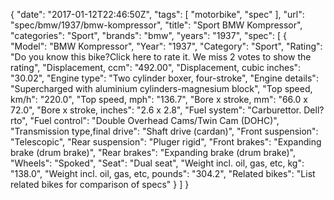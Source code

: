 {
    "date": "2017-01-12T22:46:50Z",
    "tags": [
        "motorbike",
        "spec"
    ],
    "url": "spec\/bmw\/1937\/bmw-kompressor",
    "title": "Sport BMW Kompressor",
    "categories": "Sport",
    "brands": "bmw",
    "years": "1937",
    "spec": [
        {
            "Model": "BMW Kompressor",
            "Year": "1937",
            "Category": "Sport",
            "Rating": "Do you know this bike?Click here to rate it. We miss 2 votes to show the rating",
            "Displacement, ccm": "492.00",
            "Displacement, cubic inches": "30.02",
            "Engine type": "Two cylinder boxer, four-stroke",
            "Engine details": "Supercharged with aluminium cylinders-magnesium  block",
            "Top speed, km\/h": "220.0",
            "Top speed, mph": "136.7",
            "Bore x stroke, mm": "66.0 x 72.0",
            "Bore x stroke, inches": "2.6 x 2.8",
            "Fuel system": "Carburettor. Dell?rto",
            "Fuel control": "Double Overhead Cams\/Twin Cam (DOHC)",
            "Transmission type,final drive": "Shaft drive (cardan)",
            "Front suspension": "Telescopic",
            "Rear suspension": "Pluger rigid",
            "Front brakes": "Expanding brake (drum brake)",
            "Rear brakes": "Expanding brake (drum brake)",
            "Wheels": "Spoked",
            "Seat": "Dual seat",
            "Weight incl. oil, gas, etc, kg": "138.0",
            "Weight incl. oil, gas, etc, pounds": "304.2",
            "Related bikes": "List related bikes for comparison of specs"
        }
    ]
}